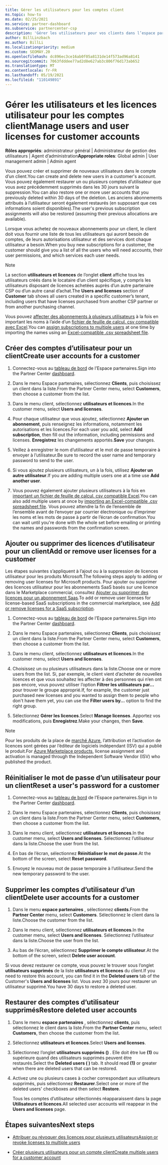 ```yaml
---
title: Gérer les utilisateurs pour les comptes client
ms.topic: how-to
ms.date: 02/25/2021
ms.service: partner-dashboard
ms.subservice: partnercenter-csp
description: 'Gérer les utilisateurs pour vos clients dans l’espace partenaires : créer des comptes d’utilisateur, ajouter ou supprimer des licences utilisateur, réinitialiser les mots de passe et supprimer ou restaurer des comptes d’utilisateur.'
author: BillLinzbach
ms.author: BillLi
ms.localizationpriority: medium
ms.custom: SEOMAY.20
ms.openlocfilehash: dc896ec3ce16ab0f05a8131de14f573ad96a8141
ms.sourcegitcommit: 7063fdddee77ad2d8e627ab3c806f76d173ab652
ms.translationtype: MT
ms.contentlocale: fr-FR
ms.lasthandoff: 05/19/2021
ms.locfileid: "110149891"
---
```

# <a name="manage-users-and-user-licenses-for-customer-accounts"></a><span data-ttu-id="a9cc9-103">Gérer les utilisateurs et les licences utilisateur pour les comptes client</span><span class="sxs-lookup"><span data-stu-id="a9cc9-103">Manage users and user licenses for customer accounts</span></span> 

<span data-ttu-id="a9cc9-104">**Rôles appropriés**: administrateur général | Administrateur de gestion des utilisateurs | Agent d’administration</span><span class="sxs-lookup"><span data-stu-id="a9cc9-104">**Appropriate roles**: Global admin | User management admin | Admin agent</span></span>


<span data-ttu-id="a9cc9-105">Vous pouvez créer et supprimer de nouveaux utilisateurs dans le compte d’un client.</span><span class="sxs-lookup"><span data-stu-id="a9cc9-105">You can create and delete new users in a customer's account.</span></span> <span data-ttu-id="a9cc9-106">Vous pouvez également restaurer un ou plusieurs comptes d’utilisateur que vous avez précédemment supprimés dans les 30 jours suivant la suppression.</span><span class="sxs-lookup"><span data-stu-id="a9cc9-106">You can also restore one or more user accounts that you previously deleted within 30 days of the deletion.</span></span> <span data-ttu-id="a9cc9-107">Les anciens abonnements attribués à l’utilisateur seront également restaurés (en supposant que ces informations soient disponibles).</span><span class="sxs-lookup"><span data-stu-id="a9cc9-107">The user's previous subscription assignments will also be restored (assuming their previous allocations are available).</span></span>

<span data-ttu-id="a9cc9-108">Lorsque vous achetez de nouveaux abonnements pour un client, le client doit vous fournir une liste de tous les utilisateurs qui auront besoin de comptes, de leurs autorisations utilisateur et des services dont chaque utilisateur a besoin.</span><span class="sxs-lookup"><span data-stu-id="a9cc9-108">When you buy new subscriptions for a customer, the customer should give you a list of all the users who will need accounts, their user permissions, and which services each user needs.</span></span>  

>[!NOTE]
><span data-ttu-id="a9cc9-109">La section **utilisateurs et licences** de l’onglet **client** affiche tous les utilisateurs créés dans le locataire d’un client spécifique, y compris les utilisateurs disposant de licences achetées auprès d’un autre partenaire CSP ou d’un autre canal d’achat.</span><span class="sxs-lookup"><span data-stu-id="a9cc9-109">The **Users and licenses** section of **Customer** tab shows all users created in a specific customer’s tenant, including users that have licenses purchased from another CSP partner or from another purchasing channel.</span></span>

<span data-ttu-id="a9cc9-110">Vous pouvez [affecter des abonnements à plusieurs utilisateurs](bulk-license-provisioning-for-multiple-users.md) à la fois en important les noms à l’aide d’un [fichier de feuille de calcul. csv compatible avec Excel](adding-multiple-users-to-a-customer-account.md).</span><span class="sxs-lookup"><span data-stu-id="a9cc9-110">You can [assign subscriptions to multiple users](bulk-license-provisioning-for-multiple-users.md) at one time by importing the names using an [Excel-compatible .csv spreadsheet file](adding-multiple-users-to-a-customer-account.md).</span></span>

<a href="" id="createuseraccounts"></a>

## <a name="create-user-accounts-for-a-customer"></a><span data-ttu-id="a9cc9-111">Créer des comptes d’utilisateur pour un client</span><span class="sxs-lookup"><span data-stu-id="a9cc9-111">Create user accounts for a customer</span></span>

1. <span data-ttu-id="a9cc9-112">Connectez-vous au [tableau de bord](https://partner.microsoft.com/dashboard) de l’Espace partenaires.</span><span class="sxs-lookup"><span data-stu-id="a9cc9-112">Sign into the Partner Center [dashboard](https://partner.microsoft.com/dashboard).</span></span>

2. <span data-ttu-id="a9cc9-113">Dans le menu Espace partenaires, sélectionnez **Clients**, puis choisissez un client dans la liste.</span><span class="sxs-lookup"><span data-stu-id="a9cc9-113">From the Partner Center menu, select **Customers**, then choose a customer from the list.</span></span>

3. <span data-ttu-id="a9cc9-114">Dans le menu client, sélectionnez **utilisateurs et licences**.</span><span class="sxs-lookup"><span data-stu-id="a9cc9-114">In the customer menu, select **Users and licenses**.</span></span>

4. <span data-ttu-id="a9cc9-115">Pour chaque utilisateur que vous ajoutez, sélectionnez **Ajouter un abonnement**, puis renseignez les informations, notamment les autorisations et les licences.</span><span class="sxs-lookup"><span data-stu-id="a9cc9-115">For each user you add, select **Add subscription**, then fill out the information, including permissions and licenses.</span></span> <span data-ttu-id="a9cc9-116">**Enregistrez** les changements apportés.</span><span class="sxs-lookup"><span data-stu-id="a9cc9-116">**Save** your changes.</span></span>

5. <span data-ttu-id="a9cc9-117">Veillez à enregistrer le nom d’utilisateur et le mot de passe temporaire à envoyer à l’utilisateur.</span><span class="sxs-lookup"><span data-stu-id="a9cc9-117">Be sure to record the user name and temporary password to send to the user.</span></span>

6. <span data-ttu-id="a9cc9-118">Si vous ajoutez plusieurs utilisateurs, un à la fois, utilisez **Ajouter un autre utilisateur**.</span><span class="sxs-lookup"><span data-stu-id="a9cc9-118">If you are adding multiple users one at a time use **Add another user**.</span></span>

7. <span data-ttu-id="a9cc9-119">Vous pouvez également ajouter plusieurs utilisateurs à la fois en [important un fichier de feuille de calcul. csv compatible Excel](adding-multiple-users-to-a-customer-account.md).</span><span class="sxs-lookup"><span data-stu-id="a9cc9-119">You can also add multiple users at once by [importing an Excel-compatible .csv spreadsheet file](adding-multiple-users-to-a-customer-account.md).</span></span> <span data-ttu-id="a9cc9-120">Vous pouvez attendre la fin de l’ensemble de l’ensemble avant de l’envoyer par courrier électronique ou d’imprimer les noms et les mots de passe à partir de l’écran de confirmation.</span><span class="sxs-lookup"><span data-stu-id="a9cc9-120">You can wait until you're done with the whole set before emailing or printing the names and passwords from the confirmation screen.</span></span>

<a href="" id="userlicensing"></a>

## <a name="add-or-remove-user-licenses-for-a-customer"></a><span data-ttu-id="a9cc9-121">Ajouter ou supprimer des licences d’utilisateur pour un client</span><span class="sxs-lookup"><span data-stu-id="a9cc9-121">Add or remove user licenses for a customer</span></span>

<span data-ttu-id="a9cc9-122">Les étapes suivantes s’appliquent à l’ajout ou à la suppression de licences utilisateur pour les produits Microsoft.</span><span class="sxs-lookup"><span data-stu-id="a9cc9-122">The following steps apply to adding or removing user licenses for Microsoft products.</span></span> <span data-ttu-id="a9cc9-123">Pour ajouter ou supprimer des licences utilisateur pour les abonnements SaaS basés sur une licence dans le Marketplace commercial, consultez [Ajouter ou supprimer des licences pour un abonnement Saas](csp-commercial-marketplace-manage.md#add-or-remove-licenses-for-a-saas-subscription).</span><span class="sxs-lookup"><span data-stu-id="a9cc9-123">To add or remove user licenses for license-based SaaS subscriptions in the commercial marketplace, see [Add or remove licenses for a SaaS subscription](csp-commercial-marketplace-manage.md#add-or-remove-licenses-for-a-saas-subscription).</span></span>

1. <span data-ttu-id="a9cc9-124">Connectez-vous au [tableau de bord](https://partner.microsoft.com/dashboard) de l’Espace partenaires.</span><span class="sxs-lookup"><span data-stu-id="a9cc9-124">Sign into the Partner Center [dashboard](https://partner.microsoft.com/dashboard).</span></span>

2. <span data-ttu-id="a9cc9-125">Dans le menu Espace partenaires, sélectionnez **Clients**, puis choisissez un client dans la liste.</span><span class="sxs-lookup"><span data-stu-id="a9cc9-125">From the Partner Center menu, select **Customers**, then choose a customer from the list.</span></span>

3. <span data-ttu-id="a9cc9-126">Dans le menu client, sélectionnez **utilisateurs et licences**.</span><span class="sxs-lookup"><span data-stu-id="a9cc9-126">In the customer menu, select **Users and licenses**.</span></span>

4. <span data-ttu-id="a9cc9-127">Choisissez un ou plusieurs utilisateurs dans la liste.</span><span class="sxs-lookup"><span data-stu-id="a9cc9-127">Choose one or more users from the list.</span></span> <span data-ttu-id="a9cc9-128">Si, par exemple, le client vient d’acheter de nouvelles licences et que vous souhaitez les affecter à des personnes qui n’en ont pas encore, vous pouvez utiliser l’option **Filtrer les utilisateurs par...** pour trouver le groupe approprié.</span><span class="sxs-lookup"><span data-stu-id="a9cc9-128">If, for example, the customer just purchased new licenses and you wanted to assign them to people who don't have them yet, you can use the **Filter users by...** option to find the right group.</span></span>

5. <span data-ttu-id="a9cc9-129">Sélectionnez **Gérer les licences**.</span><span class="sxs-lookup"><span data-stu-id="a9cc9-129">Select **Manage licenses**.</span></span> <span data-ttu-id="a9cc9-130">Apportez vos modifications, puis **Enregistrez**.</span><span class="sxs-lookup"><span data-stu-id="a9cc9-130">Make your changes, then **Save**.</span></span>

> [!NOTE]
> <span data-ttu-id="a9cc9-131">Pour les produits de la place de [marché Azure](csp-commercial-marketplace-manage.md#assign-licenses-and-activate-a-subscription-on-behalf-of-a-customer), l’attribution et l’activation de licences sont gérées par l’éditeur de logiciels indépendant (ISV) qui a publié le produit.</span><span class="sxs-lookup"><span data-stu-id="a9cc9-131">For [Azure Marketplace products](csp-commercial-marketplace-manage.md#assign-licenses-and-activate-a-subscription-on-behalf-of-a-customer), license assignment and activation is managed through the Independent Software Vendor (ISV) who published the product.</span></span>

<a href="" id="resetpassword"></a>

## <a name="reset-a-users-password-for-a-customer"></a><span data-ttu-id="a9cc9-132">Réinitialiser le mot de passe d’un utilisateur pour un client</span><span class="sxs-lookup"><span data-stu-id="a9cc9-132">Reset a user's password for a customer</span></span>

1. <span data-ttu-id="a9cc9-133">Connectez-vous au [tableau de bord](https://partner.microsoft.com/dashboard) de l’Espace partenaires.</span><span class="sxs-lookup"><span data-stu-id="a9cc9-133">Sign in to the Partner Center [dashboard](https://partner.microsoft.com/dashboard).</span></span>

2. <span data-ttu-id="a9cc9-134">Dans le menu Espace partenaires, sélectionnez **Clients**, puis choisissez un client dans la liste.</span><span class="sxs-lookup"><span data-stu-id="a9cc9-134">From the Partner Center menu, select **Customers**, then choose a customer from the list.</span></span>

3. <span data-ttu-id="a9cc9-135">Dans le menu client, sélectionnez **utilisateurs et licences**.</span><span class="sxs-lookup"><span data-stu-id="a9cc9-135">In the customer menu, select **Users and licenses**.</span></span> <span data-ttu-id="a9cc9-136">Sélectionnez l’utilisateur dans la liste.</span><span class="sxs-lookup"><span data-stu-id="a9cc9-136">Choose the user from the list.</span></span>

4. <span data-ttu-id="a9cc9-137">En bas de l’écran, sélectionnez **Réinitialiser le mot de passe**.</span><span class="sxs-lookup"><span data-stu-id="a9cc9-137">At the bottom of the screen, select **Reset password**.</span></span> 

5. <span data-ttu-id="a9cc9-138">Envoyez le nouveau mot de passe temporaire à l’utilisateur.</span><span class="sxs-lookup"><span data-stu-id="a9cc9-138">Send the new temporary password to the user.</span></span>

<a href="" id="deleteuseraccounts"></a>

## <a name="delete-user-accounts-for-a-customer"></a><span data-ttu-id="a9cc9-139">Supprimer les comptes d’utilisateur d’un client</span><span class="sxs-lookup"><span data-stu-id="a9cc9-139">Delete user accounts for a customer</span></span>

1. <span data-ttu-id="a9cc9-140">Dans le menu **espace partenaires** , sélectionnez **clients**.</span><span class="sxs-lookup"><span data-stu-id="a9cc9-140">From the **Partner Center** menu, select **Customers**.</span></span> <span data-ttu-id="a9cc9-141">Sélectionnez le client dans la liste.</span><span class="sxs-lookup"><span data-stu-id="a9cc9-141">Choose the customer from the list.</span></span>

2. <span data-ttu-id="a9cc9-142">Dans le menu client, sélectionnez **utilisateurs et licences**.</span><span class="sxs-lookup"><span data-stu-id="a9cc9-142">In the customer menu, select **Users and licenses**.</span></span> <span data-ttu-id="a9cc9-143">Sélectionnez l’utilisateur dans la liste.</span><span class="sxs-lookup"><span data-stu-id="a9cc9-143">Choose the user from the list.</span></span>

3. <span data-ttu-id="a9cc9-144">Au bas de l’écran, sélectionnez **Supprimer le compte utilisateur**.</span><span class="sxs-lookup"><span data-stu-id="a9cc9-144">At the bottom of the screen, select **Delete user account**.</span></span>

<span data-ttu-id="a9cc9-145">Si vous devez restaurer ce compte, vous pouvez le trouver sous l’onglet **utilisateurs supprimés** de la liste **utilisateurs et licences** du client.</span><span class="sxs-lookup"><span data-stu-id="a9cc9-145">If you need to restore this account, you can find it in the **Deleted users** tab of the Customer's **Users and licenses** list.</span></span> <span data-ttu-id="a9cc9-146">Vous avez 30 jours pour restaurer un utilisateur supprimé.</span><span class="sxs-lookup"><span data-stu-id="a9cc9-146">You have 30 days to restore a deleted user.</span></span>

<a href="" id="restoreuseraccounts"></a>

## <a name="restore-deleted-user-accounts"></a><span data-ttu-id="a9cc9-147">Restaurer des comptes d’utilisateur supprimés</span><span class="sxs-lookup"><span data-stu-id="a9cc9-147">Restore deleted user accounts</span></span>

1. <span data-ttu-id="a9cc9-148">Dans le menu **espace partenaires** , sélectionnez **clients**, puis sélectionnez le client dans la liste.</span><span class="sxs-lookup"><span data-stu-id="a9cc9-148">From the **Partner Center** menu, select **Customers**, then choose the customer from the list.</span></span>

2. <span data-ttu-id="a9cc9-149">Sélectionnez **utilisateurs et licences**.</span><span class="sxs-lookup"><span data-stu-id="a9cc9-149">Select **Users and licenses**.</span></span>

3. <span data-ttu-id="a9cc9-150">Sélectionnez l’onglet **utilisateurs supprimés ()** . Elle doit être lue **(1)** ou supérieure quand des utilisateurs supprimés peuvent être restaurés.</span><span class="sxs-lookup"><span data-stu-id="a9cc9-150">Select the **Deleted users ( )** tab. It should read **(1)** or greater when there are deleted users that can be restored.</span></span>

4. <span data-ttu-id="a9cc9-151">Activez une ou plusieurs cases à cocher correspondant aux utilisateurs supprimés, puis sélectionnez **Restaurer**.</span><span class="sxs-lookup"><span data-stu-id="a9cc9-151">Select one or more of the deleted users' checkboxes and then select **Restore**.</span></span>

    <span data-ttu-id="a9cc9-152">Tous les comptes d’utilisateur sélectionnés réapparaissent dans la page **Utilisateurs et licences**.</span><span class="sxs-lookup"><span data-stu-id="a9cc9-152">All selected user accounts will reappear in the **Users and licenses** page.</span></span>

## <a name="next-steps"></a><span data-ttu-id="a9cc9-153">Étapes suivantes</span><span class="sxs-lookup"><span data-stu-id="a9cc9-153">Next steps</span></span>

- [<span data-ttu-id="a9cc9-154">Attribuer ou révoquer des licences pour plusieurs utilisateurs</span><span class="sxs-lookup"><span data-stu-id="a9cc9-154">Assign or revoke licenses to multiple users</span></span>](bulk-license-provisioning-for-multiple-users.md)

- [<span data-ttu-id="a9cc9-155">Créer plusieurs utilisateurs pour un compte client</span><span class="sxs-lookup"><span data-stu-id="a9cc9-155">Create multiple users for a customer account</span></span>](adding-multiple-users-to-a-customer-account.md)